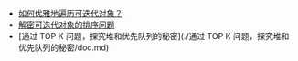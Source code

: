 + [如何优雅地遍历可迭代对象？](./如何优雅地遍历可迭代对象？/doc.md)
+ [解密可迭代对象的排序问题](./解密可迭代对象的排序问题/doc.md)
+ [通过 TOP K 问题，探究堆和优先队列的秘密](./通过 TOP K 问题，探究堆和优先队列的秘密/doc.md)